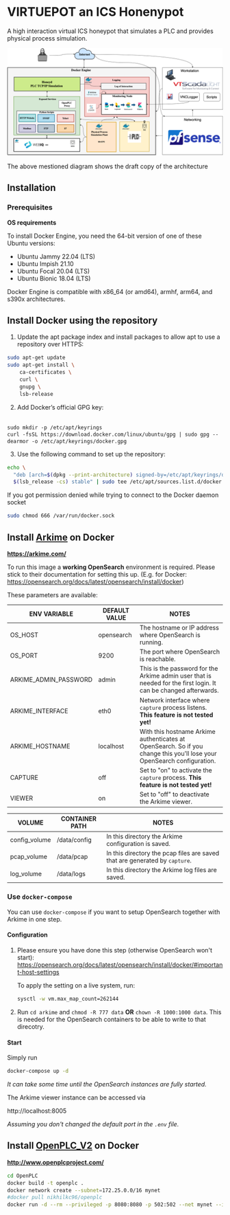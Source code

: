 # VIRTUEPOT an ICS Honenypot

A high interaction virtual ICS honeypot that simulates a PLC and provides physical process simulation.

<img src="./doc/images/VirtuePot.png" alt="ICS architecture" />

The above mestioned diagram shows the draft copy of the architecture 


## Installation

### Prerequisites

**OS requirements**

To install Docker Engine, you need the 64-bit version of one of these Ubuntu versions:

* Ubuntu Jammy 22.04 (LTS)
* Ubuntu Impish 21.10
* Ubuntu Focal 20.04 (LTS)
* Ubuntu Bionic 18.04 (LTS)

Docker Engine is compatible with x86_64 (or amd64), armhf, arm64, and s390x architectures.

## Install Docker using the repository
1. Update the apt package index and install packages to allow apt to use a repository over HTTPS:

``` bash
sudo apt-get update
sudo apt-get install \
    ca-certificates \
    curl \
    gnupg \
    lsb-release
```


2. Add Docker’s official GPG key:

``` shell

sudo mkdir -p /etc/apt/keyrings
curl -fsSL https://download.docker.com/linux/ubuntu/gpg | sudo gpg --dearmor -o /etc/apt/keyrings/docker.gpg
```

3. Use the following command to set up the repository:


``` bash 
echo \
  "deb [arch=$(dpkg --print-architecture) signed-by=/etc/apt/keyrings/docker.gpg] https://download.docker.com/linux/ubuntu \
  $(lsb_release -cs) stable" | sudo tee /etc/apt/sources.list.d/docker.list > /dev/null 

```

If you got permission denied while trying to connect to the Docker daemon socket

``` bash
sudo chmod 666 /var/run/docker.sock
```

## Install [Arkime](https://github.com/arkime/arkime) on Docker 
**https://arkime.com/**

To run this image a **working OpenSearch** environment is required. Please stick to their documentation for setting this up. (E.g. for Docker: https://opensearch.org/docs/latest/opensearch/install/docker)

These parameters are available:


| ENV VARIABLE | DEFAULT VALUE |  NOTES |
| - | - | - |
| OS_HOST | opensearch | The hostname or IP address where OpenSearch is running.  |
| OS_PORT | 9200 | The port where OpenSearch is reachable. |
| ARKIME_ADMIN_PASSWORD | admin | This is the password for the Arkime admin user that is needed for the first login. It can be changed afterwards. |
| ARKIME_INTERFACE | eth0 | Network interface where `capture` process listens. **This feature is not tested yet!** |
| ARKIME_HOSTNAME | localhost | With this hostname Arkime authenticates at OpenSearch. So if you change this you'll lose your OpenSearch configuration. |
| CAPTURE | off | Set to "on" to activate the `capture` process. **This feature is not tested yet!** |
| VIEWER | on | Set to "off" to deactivate the Arkime viewer. |

| VOLUME | CONTAINER PATH | NOTES |
| - | - | - |
| config_volume | /data/config | In this directory the Arkime configuration is saved. |
| pcap_volume | /data/pcap | In this directory the pcap files are saved that are generated by `capture`. |
| log_volume | /data/logs | In this directory the Arkime log files are saved. |


### Use `docker-compose`
You can use `docker-compose` if you want to setup OpenSearch together with Arkime in one step.

#### Configuration


1. Please ensure you have done this step (otherwise OpenSearch won't start): https://opensearch.org/docs/latest/opensearch/install/docker/#important-host-settings

    To apply the setting on a live system, run:
    ``` bash
    sysctl -w vm.max_map_count=262144
    ```

2. Run `cd arkime` and `chmod -R 777 data` **OR** `chown -R 1000:1000 data`. This is needed for the OpenSearch containers to be able to write to that direcotry.

#### Start
Simply run
``` bash
docker-compose up -d
```
*It can take some time until the OpenSearch instances are fully started.*

The Arkime viewer instance can be accessed via

http://localhost:8005

*Assuming you don't changed the default port in the `.env` file.*


## Install [OpenPLC_V2](https://github.com/thiagoralves/OpenPLC_v2) on Docker 

**http://www.openplcproject.com/**

``` bash
cd OpenPLC
docker build -t openplc .
docker network create --subnet=172.25.0.0/16 mynet
#docker pull nikhilkc96/openplc
docker run -d --rm --privileged -p 8080:8080 -p 502:502 --net mynet --ip 172.25.0.5 openplc
```